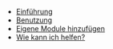 
- [Einführung](main_intro.md)
- [Benutzung](benutzung.md)
- [Eigene Module hinzufügen](eigene_module_hinzufuegen.md)
- [Wie kann ich helfen?](wie_kann_ich_helfen.md)

